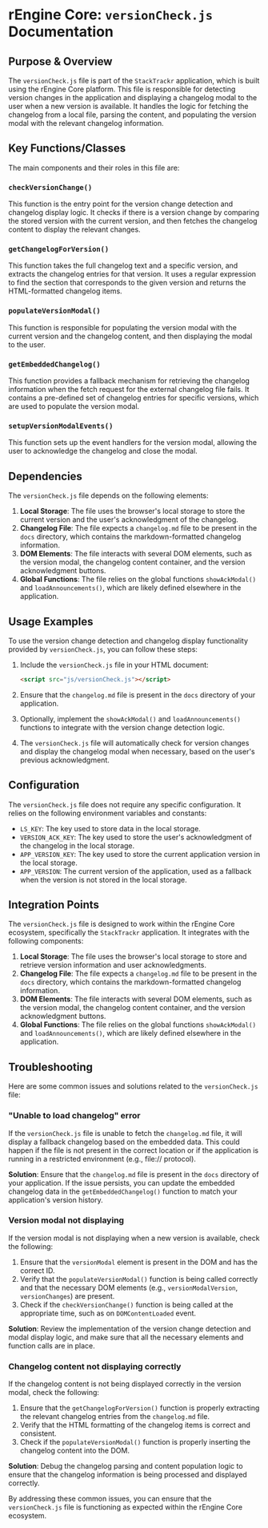 # rEngine Core: `versionCheck.js` Documentation

## Purpose & Overview

The `versionCheck.js` file is part of the `StackTrackr` application, which is built using the rEngine Core platform. This file is responsible for detecting version changes in the application and displaying a changelog modal to the user when a new version is available. It handles the logic for fetching the changelog from a local file, parsing the content, and populating the version modal with the relevant changelog information.

## Key Functions/Classes

The main components and their roles in this file are:

### `checkVersionChange()`

This function is the entry point for the version change detection and changelog display logic. It checks if there is a version change by comparing the stored version with the current version, and then fetches the changelog content to display the relevant changes.

### `getChangelogForVersion()`

This function takes the full changelog text and a specific version, and extracts the changelog entries for that version. It uses a regular expression to find the section that corresponds to the given version and returns the HTML-formatted changelog items.

### `populateVersionModal()`

This function is responsible for populating the version modal with the current version and the changelog content, and then displaying the modal to the user.

### `getEmbeddedChangelog()`

This function provides a fallback mechanism for retrieving the changelog information when the fetch request for the external changelog file fails. It contains a pre-defined set of changelog entries for specific versions, which are used to populate the version modal.

### `setupVersionModalEvents()`

This function sets up the event handlers for the version modal, allowing the user to acknowledge the changelog and close the modal.

## Dependencies

The `versionCheck.js` file depends on the following elements:

1. **Local Storage**: The file uses the browser's local storage to store the current version and the user's acknowledgment of the changelog.
2. **Changelog File**: The file expects a `changelog.md` file to be present in the `docs` directory, which contains the markdown-formatted changelog information.
3. **DOM Elements**: The file interacts with several DOM elements, such as the version modal, the changelog content container, and the version acknowledgment buttons.
4. **Global Functions**: The file relies on the global functions `showAckModal()` and `loadAnnouncements()`, which are likely defined elsewhere in the application.

## Usage Examples

To use the version change detection and changelog display functionality provided by `versionCheck.js`, you can follow these steps:

1. Include the `versionCheck.js` file in your HTML document:

   ```html
   <script src="js/versionCheck.js"></script>
   ```

1. Ensure that the `changelog.md` file is present in the `docs` directory of your application.
2. Optionally, implement the `showAckModal()` and `loadAnnouncements()` functions to integrate with the version change detection logic.
3. The `versionCheck.js` file will automatically check for version changes and display the changelog modal when necessary, based on the user's previous acknowledgment.

## Configuration

The `versionCheck.js` file does not require any specific configuration. It relies on the following environment variables and constants:

- `LS_KEY`: The key used to store data in the local storage.
- `VERSION_ACK_KEY`: The key used to store the user's acknowledgment of the changelog in the local storage.
- `APP_VERSION_KEY`: The key used to store the current application version in the local storage.
- `APP_VERSION`: The current version of the application, used as a fallback when the version is not stored in the local storage.

## Integration Points

The `versionCheck.js` file is designed to work within the rEngine Core ecosystem, specifically the `StackTrackr` application. It integrates with the following components:

1. **Local Storage**: The file uses the browser's local storage to store and retrieve version information and user acknowledgments.
2. **Changelog File**: The file expects a `changelog.md` file to be present in the `docs` directory, which contains the markdown-formatted changelog information.
3. **DOM Elements**: The file interacts with several DOM elements, such as the version modal, the changelog content container, and the version acknowledgment buttons.
4. **Global Functions**: The file relies on the global functions `showAckModal()` and `loadAnnouncements()`, which are likely defined elsewhere in the application.

## Troubleshooting

Here are some common issues and solutions related to the `versionCheck.js` file:

### "Unable to load changelog" error

If the `versionCheck.js` file is unable to fetch the `changelog.md` file, it will display a fallback changelog based on the embedded data. This could happen if the file is not present in the correct location or if the application is running in a restricted environment (e.g., file:// protocol).

**Solution**: Ensure that the `changelog.md` file is present in the `docs` directory of your application. If the issue persists, you can update the embedded changelog data in the `getEmbeddedChangelog()` function to match your application's version history.

### Version modal not displaying

If the version modal is not displaying when a new version is available, check the following:

1. Ensure that the `versionModal` element is present in the DOM and has the correct ID.
2. Verify that the `populateVersionModal()` function is being called correctly and that the necessary DOM elements (e.g., `versionModalVersion`, `versionChanges`) are present.
3. Check if the `checkVersionChange()` function is being called at the appropriate time, such as on `DOMContentLoaded` event.

**Solution**: Review the implementation of the version change detection and modal display logic, and make sure that all the necessary elements and function calls are in place.

### Changelog content not displaying correctly

If the changelog content is not being displayed correctly in the version modal, check the following:

1. Ensure that the `getChangelogForVersion()` function is properly extracting the relevant changelog entries from the `changelog.md` file.
2. Verify that the HTML formatting of the changelog items is correct and consistent.
3. Check if the `populateVersionModal()` function is properly inserting the changelog content into the DOM.

**Solution**: Debug the changelog parsing and content population logic to ensure that the changelog information is being processed and displayed correctly.

By addressing these common issues, you can ensure that the `versionCheck.js` file is functioning as expected within the rEngine Core ecosystem.

